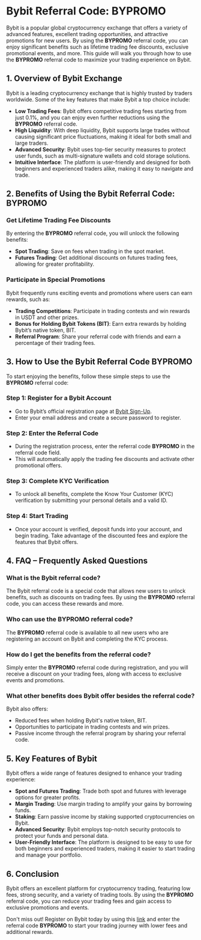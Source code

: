 # Bybit Referral Code: BYPROMO

Bybit is a popular global cryptocurrency exchange that offers a variety of advanced features, excellent trading opportunities, and attractive promotions for new users. By using the **BYPROMO** referral code, you can enjoy significant benefits such as lifetime trading fee discounts, exclusive promotional events, and more. This guide will walk you through how to use the **BYPROMO** referral code to maximize your trading experience on Bybit.

## 1. Overview of Bybit Exchange

Bybit is a leading cryptocurrency exchange that is highly trusted by traders worldwide. Some of the key features that make Bybit a top choice include:

- **Low Trading Fees**: Bybit offers competitive trading fees starting from just 0.1%, and you can enjoy even further reductions using the **BYPROMO** referral code.
- **High Liquidity**: With deep liquidity, Bybit supports large trades without causing significant price fluctuations, making it ideal for both small and large traders.
- **Advanced Security**: Bybit uses top-tier security measures to protect user funds, such as multi-signature wallets and cold storage solutions.
- **Intuitive Interface**: The platform is user-friendly and designed for both beginners and experienced traders alike, making it easy to navigate and trade.

## 2. Benefits of Using the Bybit Referral Code: **BYPROMO**

### Get Lifetime Trading Fee Discounts

By entering the **BYPROMO** referral code, you will unlock the following benefits:

- **Spot Trading**: Save on fees when trading in the spot market.
- **Futures Trading**: Get additional discounts on futures trading fees, allowing for greater profitability.

### Participate in Special Promotions

Bybit frequently runs exciting events and promotions where users can earn rewards, such as:

- **Trading Competitions**: Participate in trading contests and win rewards in USDT and other prizes.
- **Bonus for Holding Bybit Tokens (BIT)**: Earn extra rewards by holding Bybit’s native token, BIT.
- **Referral Program**: Share your referral code with friends and earn a percentage of their trading fees.

## 3. How to Use the Bybit Referral Code **BYPROMO**

To start enjoying the benefits, follow these simple steps to use the **BYPROMO** referral code:

### Step 1: Register for a Bybit Account  
- Go to Bybit’s official registration page at [Bybit Sign-Up](https://partner.bybit.com/b/72963).
- Enter your email address and create a secure password to register.

### Step 2: Enter the Referral Code  
- During the registration process, enter the referral code **BYPROMO** in the referral code field.  
- This will automatically apply the trading fee discounts and activate other promotional offers.

### Step 3: Complete KYC Verification  
- To unlock all benefits, complete the Know Your Customer (KYC) verification by submitting your personal details and a valid ID.

### Step 4: Start Trading  
- Once your account is verified, deposit funds into your account, and begin trading. Take advantage of the discounted fees and explore the features that Bybit offers.

## 4. FAQ – Frequently Asked Questions

### What is the Bybit referral code?  
The Bybit referral code is a special code that allows new users to unlock benefits, such as discounts on trading fees. By using the **BYPROMO** referral code, you can access these rewards and more.

### Who can use the **BYPROMO** referral code?  
The **BYPROMO** referral code is available to all new users who are registering an account on Bybit and completing the KYC process.

### How do I get the benefits from the referral code?  
Simply enter the **BYPROMO** referral code during registration, and you will receive a discount on your trading fees, along with access to exclusive events and promotions.

### What other benefits does Bybit offer besides the referral code?  
Bybit also offers:
- Reduced fees when holding Bybit's native token, BIT.
- Opportunities to participate in trading contests and win prizes.
- Passive income through the referral program by sharing your referral code.

## 5. Key Features of Bybit

Bybit offers a wide range of features designed to enhance your trading experience:

- **Spot and Futures Trading**: Trade both spot and futures with leverage options for greater profits.
- **Margin Trading**: Use margin trading to amplify your gains by borrowing funds.
- **Staking**: Earn passive income by staking supported cryptocurrencies on Bybit.
- **Advanced Security**: Bybit employs top-notch security protocols to protect your funds and personal data.
- **User-Friendly Interface**: The platform is designed to be easy to use for both beginners and experienced traders, making it easier to start trading and manage your portfolio.

## 6. Conclusion

Bybit offers an excellent platform for cryptocurrency trading, featuring low fees, strong security, and a variety of trading tools. By using the **BYPROMO** referral code, you can reduce your trading fees and gain access to exclusive promotions and events.

Don't miss out! Register on Bybit today by using this [link](https://partner.bybit.com/b/72963) and enter the referral code **BYPROMO** to start your trading journey with lower fees and additional rewards.

